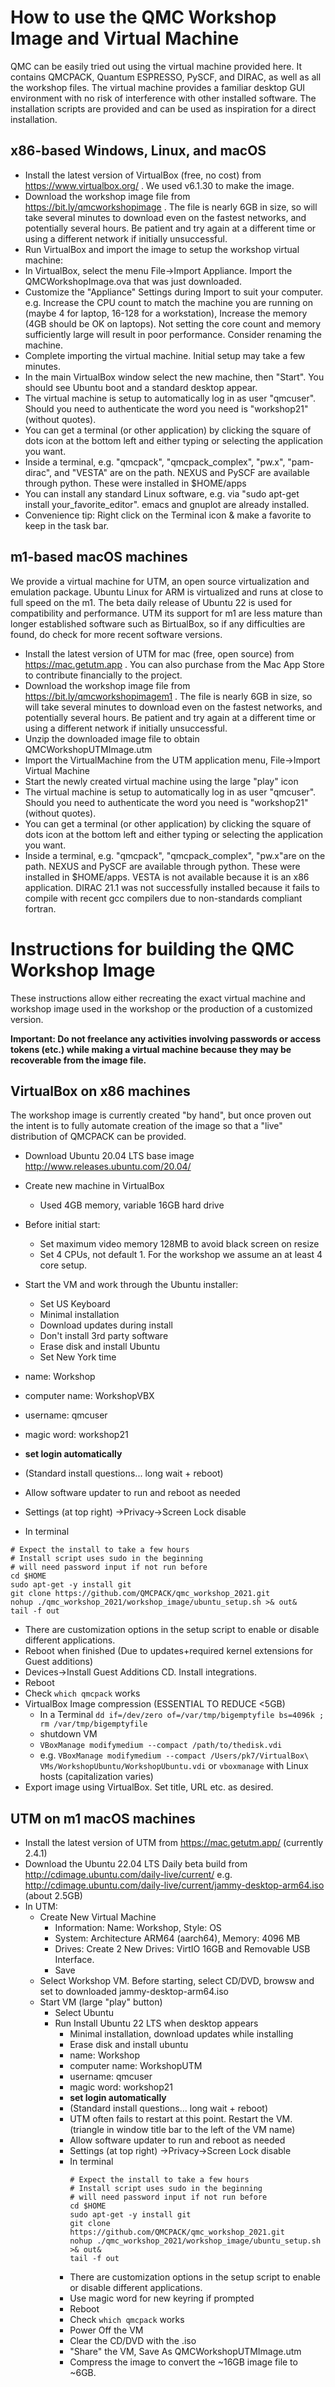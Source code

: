 # How to use the QMC Workshop Image and Virtual Machine

QMC can be easily tried out using the virtual machine provided here. It contains
QMCPACK, Quantum ESPRESSO, PySCF, and DIRAC, as well as all the workshop files.
The virtual machine provides a familiar desktop GUI environment with no risk of
interference with other installed software. The installation scripts are
provided and can be used as inspiration for a direct installation.

## x86-based Windows, Linux, and macOS

* Install the latest version of VirtualBox (free, no cost) from
  https://www.virtualbox.org/  . We used v6.1.30 to make the image. 
* Download the workshop image file from https://bit.ly/qmcworkshopimage . The
  file is nearly 6GB in size, so will take several minutes to download even on
  the fastest networks, and potentially several hours. Be patient and try again
  at a different time or using a different network if initially unsuccessful.
* Run VirtualBox and import the image to setup the workshop virtual machine:
 * In VirtualBox, select the menu File->Import Appliance. Import the QMCWorkshopImage.ova that was just downloaded.
 * Customize the "Appliance" Settings during Import to suit your computer. e.g. Increase the CPU count to match the machine you are running on (maybe 4 for laptop, 16-128 for a workstation), Increase the memory (4GB should be OK on laptops).  Not setting the core count and memory sufficiently large will result in poor performance. Consider renaming the machine.
 * Complete importing the virtual machine. Initial setup may take a few minutes.
 * In the main VirtualBox window select the new machine, then "Start". You should see Ubuntu boot and a standard desktop appear.
 * The virtual machine is setup to automatically log in as user "qmcuser". Should you need to authenticate the word you need is "workshop21" (without quotes).
 * You can get a terminal (or other application) by clicking the square of dots icon at the bottom left and either typing or selecting the application you want.
 * Inside a terminal, e.g. "qmcpack", "qmcpack_complex", "pw.x", "pam-dirac", and "VESTA" are on the path. NEXUS and PySCF are available through python. These were installed in $HOME/apps
 * You can install any standard Linux software, e.g. via "sudo apt-get install your_favorite_editor". emacs and gnuplot are already installed.
* Convenience tip: Right click on the Terminal icon & make a favorite to keep in the task bar.

## m1-based macOS machines

We provide a virtual machine for UTM, an open source virtualization and
emulation package. Ubuntu Linux for ARM is virtualized and runs at close to full
speed on the m1. The beta daily release of Ubuntu 22 is used for compatibility
and performance. UTM its support for m1 are less mature than longer established
software such as BirtualBox, so if any difficulties are found, do check for more
recent software versions.

* Install the latest version of UTM for mac (free, open source) from https://mac.getutm.app . You
  can also purchase from the Mac App Store to contribute financially to the
  project.
* Download the workshop image file from https://bit.ly/qmcworkshopimagem1 . The
  file is nearly 6GB in size, so will take several minutes to download even on the
  fastest networks, and potentially several hours. Be patient and try again at a
  different time or using a different network if initially unsuccessful.
* Unzip the downloaded image file to obtain QMCWorkshopUTMImage.utm
* Import the VirtualMachine from the UTM application menu, File->Import Virtual
  Machine
* Start the newly created virtual machine using the large "play" icon
* The virtual machine is setup to automatically log in as user "qmcuser". Should you need to authenticate the word you need is "workshop21" (without quotes).
* You can get a terminal (or other application) by clicking the square of dots icon at the bottom left and either typing or selecting the application you want.
* Inside a terminal, e.g. "qmcpack", "qmcpack_complex", "pw.x"are on the path.
  NEXUS and PySCF are available through python. These were installed in
  $HOME/apps. VESTA is not available because it is an x86 application. DIRAC
  21.1 was not successfully installed because it fails to compile with recent
  gcc compilers due to non-standards compliant fortran.

# Instructions for building the QMC Workshop Image

These instructions allow either recreating the exact virtual machine and
workshop image used in the workshop or the production of a customized version.

**Important: Do not freelance any activities involving passwords or access
  tokens (etc.) while making a virtual machine because they may be recoverable from the
  image file.**

## VirtualBox on x86 machines

The workshop image is currently created "by hand", but once proven out the 
intent is to fully automate creation of the image so that a "live" distribution
of QMCPACK can be provided.

* Download Ubuntu 20.04 LTS base image http://www.releases.ubuntu.com/20.04/
* Create new machine in VirtualBox
  * Used 4GB memory, variable 16GB hard drive
* Before initial start:
  * Set maximum video memory 128MB to avoid black screen on resize
  * Set 4 CPUs, not default 1. For the workshop we assume an at least 4 core setup.
* Start the VM and work through the Ubuntu installer:
  * Set US Keyboard
  * Minimal installation
  * Download updates during install
  * Don't install 3rd party software
  * Erase disk and install Ubuntu
  * Set New York time

* name: Workshop
* computer name: WorkshopVBX
* username: qmcuser
* magic word: workshop21
* **set login automatically**
* (Standard install questions... long wait + reboot)
* Allow software updater to run and reboot as needed
* Settings (at top right) ->Privacy->Screen Lock disable

* In terminal
```
# Expect the install to take a few hours
# Install script uses sudo in the beginning
# will need password input if not run before
cd $HOME
sudo apt-get -y install git
git clone https://github.com/QMCPACK/qmc_workshop_2021.git
nohup ./qmc_workshop_2021/workshop_image/ubuntu_setup.sh >& out&
tail -f out
```
* There are customization options in the setup script to enable or disable
  different applications.
* Reboot when finished (Due to updates+required kernel extensions for Guest additions)
* Devices->Install Guest Additions CD. Install integrations.
* Reboot
* Check `which qmcpack` works
* VirtualBox Image compression (ESSENTIAL TO REDUCE <5GB)
  * In a Terminal `dd if=/dev/zero of=/var/tmp/bigemptyfile bs=4096k ; rm /var/tmp/bigemptyfile`
  * shutdown VM
  * `VBoxManage modifymedium --compact /path/to/thedisk.vdi`
  * e.g. `VBoxManage modifymedium --compact /Users/pk7/VirtualBox\ VMs/WorkshopUbuntu/WorkshopUbuntu.vdi` or `vboxmanage` with Linux hosts (capitalization varies)
* Export image using VirtualBox. Set title, URL etc. as desired.

## UTM on m1 macOS machines

* Install the latest version of UTM from https://mac.getutm.app/ (currently 2.4.1)
* Download the Ubuntu 22.04 LTS Daily beta build from
  http://cdimage.ubuntu.com/daily-live/current/ e.g.
  http://cdimage.ubuntu.com/daily-live/current/jammy-desktop-arm64.iso  (about
  2.5GB)
* In UTM:
  * Create New Virtual Machine 
    * Information: Name: Workshop, Style: OS
    * System: Architecture ARM64 (aarch64), Memory: 4096 MB
    * Drives: Create 2 New Drives: VirtIO 16GB and Removable USB Interface.
    * Save
  * Select Workshop VM. Before starting, select CD/DVD, browsw and set to
    downloaded jammy-desktop-arm64.iso
  * Start VM (large "play" button)
    * Select Ubuntu
    * Run Install Ubuntu 22 LTS when desktop appears
      * Minimal installation, download updates while installing
      * Erase disk and install ubuntu
      * name: Workshop
      * computer name: WorkshopUTM
      * username: qmcuser
      * magic word: workshop21
      * **set login automatically**
      * (Standard install questions... long wait + reboot)
      * UTM often fails to restart at this point. Restart the VM. (triangle in
        window title bar to the left of the VM name)
      * Allow software updater to run and reboot as needed
      * Settings (at top right) ->Privacy->Screen Lock disable
      * In terminal
        ```
        # Expect the install to take a few hours
        # Install script uses sudo in the beginning
        # will need password input if not run before
        cd $HOME
        sudo apt-get -y install git
        git clone https://github.com/QMCPACK/qmc_workshop_2021.git
        nohup ./qmc_workshop_2021/workshop_image/ubuntu_setup.sh >& out&
        tail -f out
        ```
      * There are customization options in the setup script to enable or disable
  different applications. 
      * Use magic word for new keyring if prompted
      * Reboot
      * Check `which qmcpack` works
      * Power Off the VM
      * Clear the CD/DVD with the .iso
      * "Share" the VM, Save As QMCWorkshopUTMImage.utm
      * Compress the image to convert the ~16GB image file to ~6GB.

